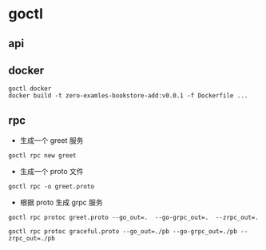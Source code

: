 # goctl

## api

## docker
```shell
goctl docker
docker build -t zero-examles-bookstore-add:v0.0.1 -f Dockerfile ...
```

## rpc

- 生成一个 greet 服务
```shell
goctl rpc new greet
```

- 生成一个 proto 文件
```shell
goctl rpc -o greet.proto
```

- 根据 proto 生成 grpc 服务
```shell
goctl rpc protoc greet.proto --go_out=.  --go-grpc_out=.  --zrpc_out=.

goctl rpc protoc graceful.proto --go_out=./pb --go-grpc_out=./pb --zrpc_out=./pb
```
